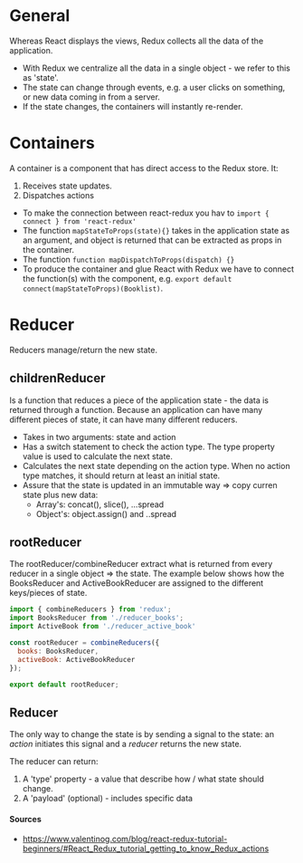 # General
Whereas React displays the views, Redux collects all the data of the application. 
- With Redux we centralize all the data in a single object - we refer to this as 'state'. 
- The state can change through events, e.g. a user clicks on something, or new data coming in from a server. 
- If the state changes, the containers will instantly re-render.

# Containers
A container is a component that has direct access to the Redux store. It:
1. Receives state updates.
2. Dispatches actions

- To make the connection between react-redux you hav to `import { connect } from 'react-redux'`
- The function `mapStateToProps(state){}` takes in the application state as an argument, and object is returned that can be extracted as props in the container. 
- The function `function mapDispatchToProps(dispatch) {}`
- To produce the container and glue React with Redux we have to connect the function(s) with the component, e.g. `export default connect(mapStateToProps)(Booklist)`. 

# Reducer
Reducers manage/return the new state.

## childrenReducer
Is a function that reduces a piece of the application state - the data is returned through a function. Because an application can have many different pieces of state, it can have many different reducers. 

- Takes in two arguments: state and action
- Has a switch statement to check the action type. The type property value is used to calculate the next state.
- Calculates the next state depending on the action type. When no action type matches, it should return at least an initial state.
- Assure that the state is updated in an immutable way => copy curren state plus new data:
  - Array's: concat(), slice(), ...spread
  - Object's: object.assign() and ..spread

## rootReducer
The rootReducer/combineReducer extract what is returned from every reducer in a single object => the state. The example below shows how the BooksReducer and ActiveBookReducer are assigned to the different keys/pieces of state.  

```jsx
import { combineReducers } from 'redux';
import BooksReducer from './reducer_books';
import ActiveBook from './reducer_active_book'

const rootReducer = combineReducers({
  books: BooksReducer, 
  activeBook: ActiveBookReducer
});

export default rootReducer;
```

## Reducer
The only way to change the state is by sending a signal to the state: an *action* initiates this signal and a *reducer* returns the new state. 

The reducer can return:
1. A 'type' property - a value that describe how / what state should change.
2. A 'payload' (optional) - includes specific data

#### Sources
- https://www.valentinog.com/blog/react-redux-tutorial-beginners/#React_Redux_tutorial_getting_to_know_Redux_actions


